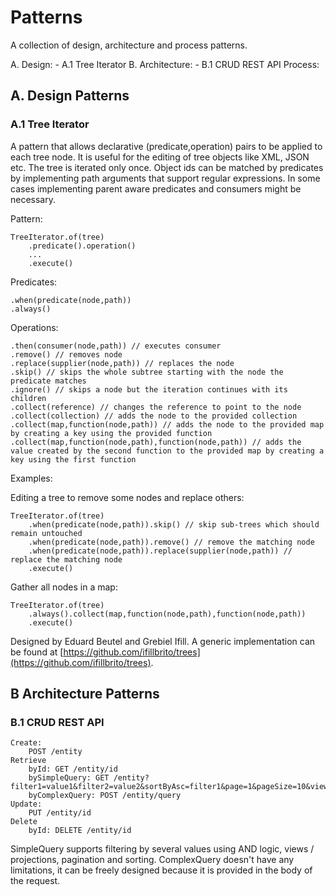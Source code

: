 # Patterns

A collection of design, architecture and process patterns.

A. Design:
    - A.1 Tree Iterator
B. Architecture:
    - B.1 CRUD REST API
Process:

## A. Design Patterns

### A.1 Tree Iterator

A pattern that allows declarative (predicate,operation) pairs to be applied to each tree node.
It is useful for the editing of tree objects like XML, JSON etc.
The tree is iterated only once.
Object ids can be matched by predicates by implementing path arguments that support regular expressions.
In some cases implementing parent aware predicates and consumers might be necessary.
    
Pattern:

    TreeIterator.of(tree)
        .predicate().operation()
        ...
        .execute()
        
Predicates:

    .when(predicate(node,path))
    .always()
    
Operations:

    .then(consumer(node,path)) // executes consumer 
    .remove() // removes node 
    .replace(supplier(node,path)) // replaces the node
    .skip() // skips the whole subtree starting with the node the predicate matches
    .ignore() // skips a node but the iteration continues with its children
    .collect(reference) // changes the reference to point to the node
    .collect(collection) // adds the node to the provided collection
    .collect(map,function(node,path)) // adds the node to the provided map by creating a key using the provided function
    .collect(map,function(node,path),function(node,path)) // adds the value created by the second function to the provided map by creating a key using the first function 
    
Examples:

Editing a tree to remove some nodes and replace others:

    TreeIterator.of(tree)
        .when(predicate(node,path)).skip() // skip sub-trees which should remain untouched
        .when(predicate(node,path)).remove() // remove the matching node
        .when(predicate(node,path)).replace(supplier(node,path)) // replace the matching node
        .execute()
        
Gather all nodes in a map:

    TreeIterator.of(tree)
        .always().collect(map,function(node,path),function(node,path))
        .execute()

       
Designed by Eduard Beutel and Grebiel Ifill.
A generic implementation can be found at [https://github.com/ifillbrito/trees](https://github.com/ifillbrito/trees).

## B Architecture Patterns

### B.1 CRUD REST API

    Create:
        POST /entity
    Retrieve
        byId: GET /entity/id
        bySimpleQuery: GET /entity?filter1=value1&filter2=value2&sortByAsc=filter1&page=1&pageSize=10&view=summary
        byComplexQuery: POST /entity/query
    Update:
        PUT /entity/id
    Delete
        byId: DELETE /entity/id
        
SimpleQuery supports filtering by several values using AND logic, views / projections, pagination and sorting.
ComplexQuery doesn't have any limitations, it can be freely designed because it is provided in the body of the request.
